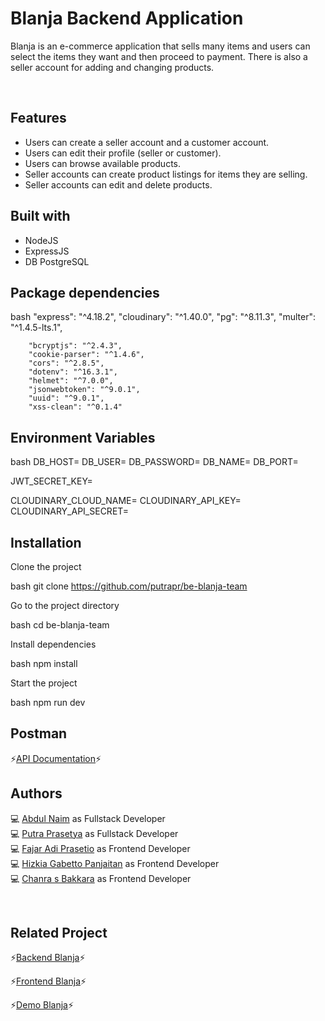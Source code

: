 # Blanja Backend Application

Blanja is an e-commerce application that sells many items and users can select the items they want and then proceed to payment. There is also a seller account for adding and changing products.

<br />

## Features

- Users can create a seller account and a customer account.
- Users can edit their profile (seller or customer).
- Users can browse available products.
- Seller accounts can create product listings for items they are selling.
- Seller accounts can edit and delete products.

## Built with

- NodeJS
- ExpressJS
- DB PostgreSQL

## Package dependencies

bash
		"express": "^4.18.2",
		"cloudinary": "^1.40.0",
		"pg": "^8.11.3",
		"multer": "^1.4.5-lts.1",

		"bcryptjs": "^2.4.3",
		"cookie-parser": "^1.4.6",
		"cors": "^2.8.5",
		"dotenv": "^16.3.1",
		"helmet": "^7.0.0",
		"jsonwebtoken": "^9.0.1",
		"uuid": "^9.0.1",
		"xss-clean": "^0.1.4"


## Environment Variables

bash
DB_HOST=
DB_USER=
DB_PASSWORD=
DB_NAME=
DB_PORT=

JWT_SECRET_KEY=

CLOUDINARY_CLOUD_NAME=
CLOUDINARY_API_KEY=
CLOUDINARY_API_SECRET=


## Installation

Clone the project

bash
  git clone https://github.com/putrapr/be-blanja-team


Go to the project directory

bash
  cd be-blanja-team


Install dependencies

bash
  npm install


Start the project

bash
  npm run dev


## Postman

⚡[API Documentation]()⚡

## Authors

💻 [Abdul Naim](https://github.com/abdulnaim6) as Fullstack Developer <br/>
💻 [Putra Prasetya](https://github.com/putrapr) as Fullstack Developer <br/>
💻 [Fajar Adi Prasetio](https://github.com/FajarAdi25) as Frontend Developer <br/>
💻 [Hizkia Gabetto Panjaitan](https://github.com/HizkiaP) as Frontend Developer <br/>
💻 [Chanra s Bakkara](https://github.com/ChanraSB) as Frontend Developer <br/>

<br />

## Related Project

⚡[Backend Blanja](https://github.com/abdulnaim6/be-blanja-team)⚡

⚡[Frontend Blanja](https://github.com/abdulnaim6/fe-blanja-team)⚡

⚡[Demo Blanja]()⚡
